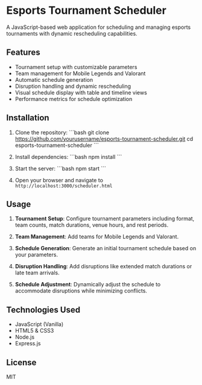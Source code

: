 # Esports Tournament Scheduler

A JavaScript-based web application for scheduling and managing esports tournaments with dynamic rescheduling capabilities.

## Features

- Tournament setup with customizable parameters
- Team management for Mobile Legends and Valorant
- Automatic schedule generation
- Disruption handling and dynamic rescheduling
- Visual schedule display with table and timeline views
- Performance metrics for schedule optimization

## Installation

1. Clone the repository:
\`\`\`bash
git clone https://github.com/yourusername/esports-tournament-scheduler.git
cd esports-tournament-scheduler
\`\`\`

2. Install dependencies:
\`\`\`bash
npm install
\`\`\`

3. Start the server:
\`\`\`bash
npm start
\`\`\`

4. Open your browser and navigate to `http://localhost:3000/scheduler.html`

## Usage

1. **Tournament Setup**: Configure tournament parameters including format, team counts, match durations, venue hours, and rest periods.

2. **Team Management**: Add teams for Mobile Legends and Valorant.

3. **Schedule Generation**: Generate an initial tournament schedule based on your parameters.

4. **Disruption Handling**: Add disruptions like extended match durations or late team arrivals.

5. **Schedule Adjustment**: Dynamically adjust the schedule to accommodate disruptions while minimizing conflicts.

## Technologies Used

- JavaScript (Vanilla)
- HTML5 & CSS3
- Node.js
- Express.js

## License

MIT
